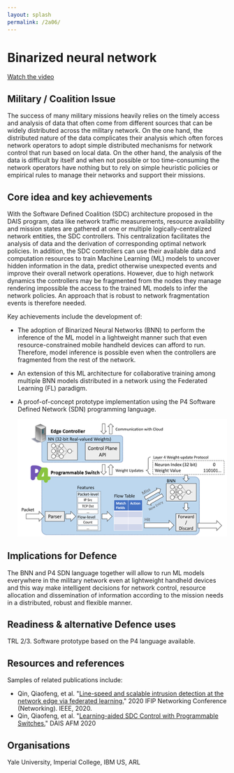 ```yaml
---
layout: splash
permalink: /2a06/
---
```


# Binarized neural network

[Watch the video](https://ibm.box.com/v/Showcase-2a06-video)

## Military / Coalition Issue
The success of many military missions heavily relies on the timely access and analysis of data that often come from different sources that can be  widely distributed across the military network.  On the one hand, the distributed nature of the data complicates their analysis which often forces network operators to adopt simple distributed mechanisms for network control that run based on local data. On the other hand, the analysis of the data is difficult by itself and when not possible or too time-consuming the network operators have nothing but to rely on simple heuristic policies or empirical rules to manage their networks and support their missions. 

## Core idea and key achievements
With the Software Defined Coalition (SDC) architecture proposed in the DAIS program, data like network traffic measurements, resource availability and mission states are gathered at one or multiple logically-centralized network entities, the SDC controllers. This centralization facilitates the analysis of data and the derivation of corresponding optimal network policies. In addition, the SDC controllers can use their available data and computation resources to train Machine Learning (ML) models to uncover hidden information in the data, predict otherwise unexpected events and improve their overall network operations. However, due to high network dynamics the controllers may be fragmented from the nodes they manage rendering impossible the access to the trained ML models to infer the network policies. An approach that is robust to network fragmentation events is therefore needed.

Key achievements include the development of: 
- The adoption of Binarized Neural Networks (BNN) to perform the inference of the ML model in a lightweight manner such that even  resource-constrained mobile handheld devices can afford to run. Therefore, model inference is possible even when the controllers are fragmented from the rest of the network.  
- An extension of this ML architecture for collaborative training among multiple BNN models distributed in a network using the Federated Learning (FL) paradigm.
- A proof-of-concept prototype implementation using the P4 Software Defined Network (SDN) programming language.

  ![image info](/dais/achievements/images/2a06-figure1.png)

## Implications for Defence
The BNN and P4 SDN language together will allow to run ML models everywhere in the military network even at lightweight handheld devices and this way make intelligent decisions for network control, resource allocation and dissemination of information according to the mission needs in a distributed, robust and flexible manner. 

## Readiness & alternative Defence uses
TRL 2/3. Software prototype based on the P4 language available. 

## Resources and references
Samples of related publications include: 
* Qin, Qiaofeng, et al. "[Line-speed and scalable intrusion detection at the network edge via federated learning.](/doc-5934/)" 2020 IFIP Networking Conference (Networking). IEEE, 2020.
* Qin, Qiaofeng, et al. "[Learning-aided SDC Control with Programmable Switches.](/doc-6107/)" DAIS AFM 2020

## Organisations
Yale University, Imperial College, IBM US, ARL
